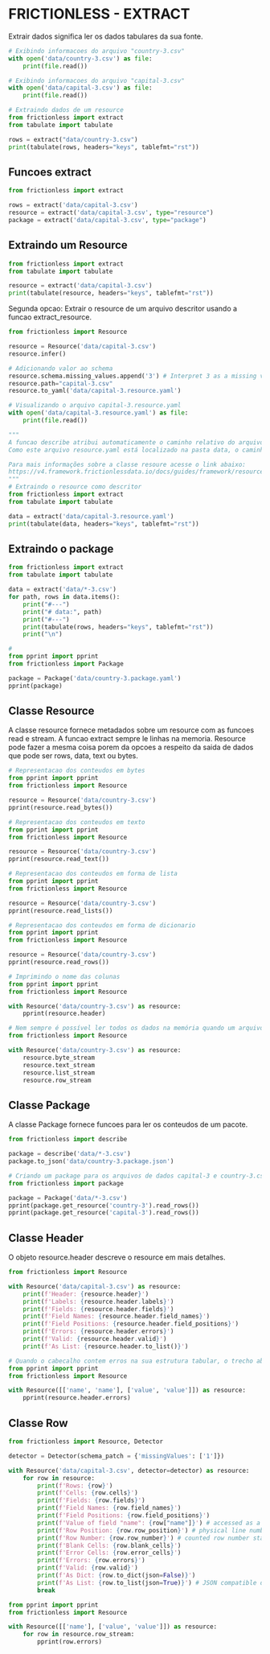 # FRICTIONLESS - EXTRACT

Extrair dados significa ler os dados tabulares da sua fonte.

```python script
# Exibindo informacoes do arquivo "country-3.csv"
with open('data/country-3.csv') as file:
    print(file.read())
```

```python script
# Exibindo informacoes do arquivo "capital-3.csv"
with open('data/capital-3.csv') as file:
    print(file.read())
```

```python script
# Extraindo dados de um resource
from frictionless import extract
from tabulate import tabulate

rows = extract("data/country-3.csv")
print(tabulate(rows, headers="keys", tablefmt="rst"))
```

## Funcoes extract

```python script
from frictionless import extract

rows = extract('data/capital-3.csv')
resource = extract('data/capital-3.csv', type="resource")
package = extract('data/capital-3.csv', type="package")
```

## Extraindo um Resource

```python script
from frictionless import extract
from tabulate import tabulate

resource = extract('data/capital-3.csv')
print(tabulate(resource, headers="keys", tablefmt="rst"))
```

Segunda opcao: Extrair o resource de um arquivo descritor usando a funcao extract_resource.

```python script
from frictionless import Resource

resource = Resource('data/capital-3.csv')
resource.infer()

# Adicionando valor ao schema
resource.schema.missing_values.append('3') # Interpret 3 as a missing value
resource.path="capital-3.csv"
resource.to_yaml('data/capital-3.resource.yaml')
```

```python script
# Visualizando o arquivo capital-3.resource.yaml
with open('data/capital-3.resource.yaml') as file:
    print(file.read())
```

```python script
"""
A funcao describe atribui automaticamente o caminho relativo do arquivo tabular na propriedade path do arquivo resource.yaml
Como este arquivo resource.yaml está localizado na pasta data, o caminho 'data/countries.csv' não será reconhecido pois não há uma pasta data dentro da pasta em que o arquivo countries.resource.yaml se encontra. Logo, é necessário alerar a propriedade path no resource para a localizacao correta do arquivo .csv e isso pode ser feito por meio da classe Resource.

Para mais informações sobre a classe resoure acesse o link abaixo:
https://v4.framework.frictionlessdata.io/docs/guides/framework/resource-guide
"""
# Extraindo o resource como descritor
from frictionless import extract
from tabulate import tabulate

data = extract('data/capital-3.resource.yaml')
print(tabulate(data, headers="keys", tablefmt="rst"))
```

## Extraindo o package

```python script
from frictionless import extract
from tabulate import tabulate

data = extract('data/*-3.csv')
for path, rows in data.items():
    print("#---")
    print("# data:", path)
    print("#---")
    print(tabulate(rows, headers="keys", tablefmt="rst"))
    print("\n")
```

```python script
#
from pprint import pprint
from frictionless import Package

package = Package('data/country-3.package.yaml')
pprint(package)
```

## Classe Resource

A classe resource fornece metadados sobre um resource com as funcoes read e stream. A funcao extract sempre le linhas na memoria. Resource pode fazer a mesma coisa porem da opcoes a respeito da saida de dados que pode ser rows, data, text ou bytes.

```python script
# Representacao dos conteudos em bytes
from pprint import pprint
from frictionless import Resource

resource = Resource('data/country-3.csv')
pprint(resource.read_bytes())
```

```python script
# Representacao dos conteudos em texto
from pprint import pprint
from frictionless import Resource

resource = Resource('data/country-3.csv')
pprint(resource.read_text())
```

```python script
# Representacao dos conteudos em forma de lista
from pprint import pprint
from frictionless import Resource

resource = Resource('data/country-3.csv')
pprint(resource.read_lists())
```

```python script
# Representacao dos conteudos em forma de dicionario
from pprint import pprint
from frictionless import Resource

resource = Resource('data/country-3.csv')
pprint(resource.read_rows())
```

```python script
# Imprimindo o nome das colunas
from pprint import pprint
from frictionless import Resource

with Resource('data/country-3.csv') as resource:
    pprint(resource.header)
```

```python script
# Nem sempre é possível ler todos os dados na memória quando um arquivo é muito grande. Para essas situacoes, frictionless fornece funcoes streaming.
from frictionless import Resource

with Resource('data/country-3.csv') as resource:
    resource.byte_stream
    resource.text_stream
    resource.list_stream
    resource.row_stream
```

## Classe Package

A classe Package fornece funcoes para ler os conteudos de um pacote.

```python script
from frictionless import describe

package = describe('data/*-3.csv')
package.to_json('data/country-3.package.json')
```

```python script
# Criando um package para os arquivos de dados capital-3 e country-3.csv e lendo seus resource
from frictionless import package

package = Package('data/*-3.csv')
pprint(package.get_resource('country-3').read_rows())
pprint(package.get_resource('capital-3').read_rows())
```

## Classe Header

O objeto resource.header descreve o resource em mais detalhes.

```python script
from frictionless import Resource

with Resource('data/capital-3.csv') as resource:
    print(f'Header: {resource.header}')
    print(f'Labels: {resource.header.labels}')
    print(f'Fields: {resource.header.fields}')
    print(f'Field Names: {resource.header.field_names}')
    print(f'Field Positions: {resource.header.field_positions}')
    print(f'Errors: {resource.header.errors}')
    print(f'Valid: {resource.header.valid}')
    print(f'As List: {resource.header.to_list()}')
```

```python script
# Quando o cabecalho contem erros na sua estrutura tabular, o trecho abaixo pode ser muito util para revelar discrepancias, valores duplicados ou informacoes na celula faltantes.
from pprint import pprint
from frictionless import Resource

with Resource([['name', 'name'], ['value', 'value']]) as resource:
    pprint(resource.header.errors)
```

## Classe Row



```python script
from frictionless import Resource, Detector

detector = Detector(schema_patch = {'missingValues': ['1']})

with Resource('data/capital-3.csv', detector=detector) as resource:
    for row in resource:
        print(f'Rows: {row}')
        print(f'Cells: {row.cells}')
        print(f'Fields: {row.fields}')
        print(f'Field Names: {row.field_names}')
        print(f'Field Positions: {row.field_positions}')
        print(f'Value of field "name": {row["name"]}') # accessed as a dict
        print(f'Row Position: {row.row_position}') # physical line number starting from 1
        print(f'Row Number: {row.row_number}') # counted row number starting from 1
        print(f'Blank Cells: {row.blank_cells}')
        print(f'Error Cells: {row.error_cells}')
        print(f'Errors: {row.errors}')
        print(f'Valid: {row.valid}')
        print(f'As Dict: {row.to_dict(json=False)}')
        print(f'As List: {row.to_list(json=True)}') # JSON compatible data types
        break
```

```python script
from pprint import pprint
from frictionless import Resource

with Resource([['name'], ['value', 'value']]) as resource:
    for row in resource.row_stream:
        pprint(row.errors)
```